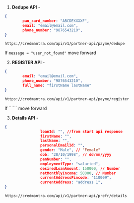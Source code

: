 1. **Dedupe API** -
```json
{
        pan_card_number: "ABCDEXXXXF",
        email: "email@email.com",
        phone_number: "9876543210",
}
```
```
https://credmantra.com/api/v1/partner-api/payme/dedupe
```
If ```message = "user_not_found"``` move forward

2. **REGISTER API** -
```json
{
        email: "email@email.com",
        phone_number: "9876543210",
        full_name: "firstName lastName"
}
```
```
https://credmantra.com/api/v1/partner-api/payme/register
```
If `````` move forward
<div style="page-break-after: always;"></div>

3. **Details API** -
```json
{
                loanId: "", //from start api response
                firstName: "",
                lastName: "",
                personalEmailId: "",
                gender: "Male", // "Female"
                dob: "28/10/1998", // dd/mm/yyyy
                panNumber: "",
                employmentType: "salaried",
                desiredLoanAmount: 150000, // Number
                netMonthlyIncome: 50000, // Number
                currentAddressPincode: "110009",
                currentAddress: "address 1",
}
```
```
https://credmantra.com/api/v1/partner-api/prefr/details
```